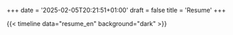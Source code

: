 +++
date = '2025-02-05T20:21:51+01:00'
draft = false
title = 'Resume'
+++

{{< timeline data="resume_en" background="dark" >}}